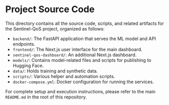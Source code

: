 # Project Source Code

This directory contains all the source code, scripts, and related artifacts for the Sentinel-QoS project, organized as follows:

- `backend/`: The FastAPI application that serves the ML model and API endpoints.
- `frontend/`: The Next.js user interface for the main dashboard.
- `sentinel-qos-dashboard/`: An additional Next.js dashboard.
- `models/`: Contains model-related files and scripts for publishing to Hugging Face.
- `data/`: Holds training and synthetic data.
- `scripts/`: Various helper and automation scripts.
- `docker-compose.yml`: Docker configuration for running the services.

For complete setup and execution instructions, please refer to the main `README.md` in the root of this repository.
